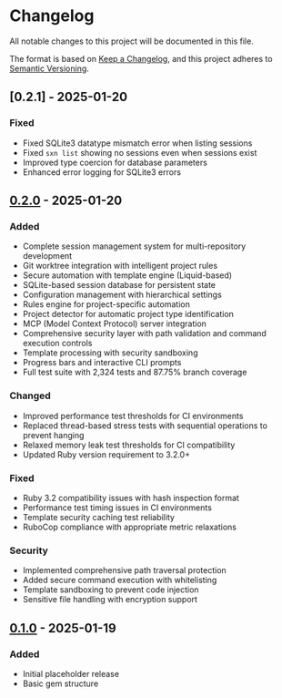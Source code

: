 # Changelog

All notable changes to this project will be documented in this file.

The format is based on [Keep a Changelog](https://keepachangelog.com/en/1.0.0/),
and this project adheres to [Semantic Versioning](https://semver.org/spec/v2.0.0.html).

## [0.2.1] - 2025-01-20

### Fixed
- Fixed SQLite3 datatype mismatch error when listing sessions
- Fixed `sxn list` showing no sessions even when sessions exist
- Improved type coercion for database parameters
- Enhanced error logging for SQLite3 errors

## [0.2.0] - 2025-01-20

### Added
- Complete session management system for multi-repository development
- Git worktree integration with intelligent project rules
- Secure automation with template engine (Liquid-based)
- SQLite-based session database for persistent state
- Configuration management with hierarchical settings
- Rules engine for project-specific automation
- Project detector for automatic project type identification
- MCP (Model Context Protocol) server integration
- Comprehensive security layer with path validation and command execution controls
- Template processing with security sandboxing
- Progress bars and interactive CLI prompts
- Full test suite with 2,324 tests and 87.75% branch coverage

### Changed
- Improved performance test thresholds for CI environments
- Replaced thread-based stress tests with sequential operations to prevent hanging
- Relaxed memory leak test thresholds for CI compatibility
- Updated Ruby version requirement to 3.2.0+

### Fixed
- Ruby 3.2 compatibility issues with hash inspection format
- Performance test timing issues in CI environments
- Template security caching test reliability
- RuboCop compliance with appropriate metric relaxations

### Security
- Implemented comprehensive path traversal protection
- Added secure command execution with whitelisting
- Template sandboxing to prevent code injection
- Sensitive file handling with encryption support

## [0.1.0] - 2025-01-19

### Added
- Initial placeholder release
- Basic gem structure

[0.2.0]: https://github.com/idl3/sxn/compare/v0.1.0...v0.2.0
[0.1.0]: https://github.com/idl3/sxn/releases/tag/v0.1.0